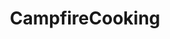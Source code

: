 ---
title: CampfireCooking
crosslinks:
- Linky_links
- castiron
- WeWantPlates
- OnionLovers
- CastIronCooking
- BBQ
- LifeProTips
- sousvide
- CampAndHikeMichigan
- gifs
---